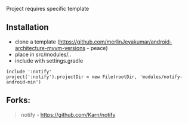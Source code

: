 Project requires specific template

## Installation ##
 - clone a template (https://github.com/merlinJeyakumar/android-architecture-mvvm-versions - peace)
 - place in src/modules/..
 - include with settings.gradle
 ```
 include ':notify'
 project(':notify').projectDir = new File(rootDir, 'modules/notify-android-min')
 ```

## Forks: ##
> notify  - https://github.com/Karn/notify
